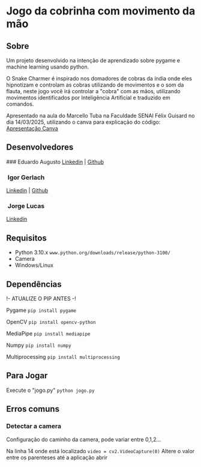# Jogo da cobrinha com movimento da mão

## Sobre

Um projeto desenvolvido na intenção de aprendizado sobre pygame e machine learning usando python.

O Snake Charmer é inspirado nos domadores de cobras da índia onde eles hipnotizam e controlam as cobras utilizando de movimentos e o som da flauta, neste jogo você irá controlar a "cobra" com as mãos, utilizando movimentos identificados por Inteligência Artificial e traduzido em comandos.

Apresentado na aula do Marcello Tuba na Faculdade SENAI Félix Guisard no dia 14/03/2025, utilizando o canva para explicação do código:
  [Apresentação Canva](https://www.canva.com/design/DAGhqEP9WDU/889_HNweJNsRFMV8iU_y1g/edit?utm_content=DAGhqEP9WDU&utm_campaign=designshare&utm_medium=link2&utm_source=sharebutton)

## Desenvolvedores

###­       Eduardo Augusto
  [Linkedin](https://www.linkedin.com/in/eduardo-a-m-junior/) | [Github](https://github.com/eduardoamjunior)
### ­      Igor Gerlach
  [Linkedin](https://www.linkedin.com/in/igor-costa-gerlach-a9a777294/) | [Github](https://github.com/gerlachsg)
###   ­    Jorge Lucas
  [Linkedin](https://www.linkedin.com/in/jorge-lucas-fernandes-2a848034b/)

## Requisitos

- Python 3.10.x ```www.python.org/downloads/release/python-3100/```
- Camera
- Windows/Linux

## Dependências

!- ATUALIZE O PIP ANTES -!

Pygame 
```pip install pygame```

OpenCV
```pip install opencv-python```

MediaPipe
```pip install mediapipe```

Numpy
```pip install numpy```

Multiprocessing
```pip install multiprocessing```

## Para Jogar

Execute o "jogo.py"
```python jogo.py```

## Erros comuns

### Detectar a camera
Configuração do caminho da camera, pode variar entre 0,1,2...

Na linha 14 onde está localizado
```video = cv2.VideoCapture(0)```
Altere o valor entre os parenteses até a aplicação abrir


